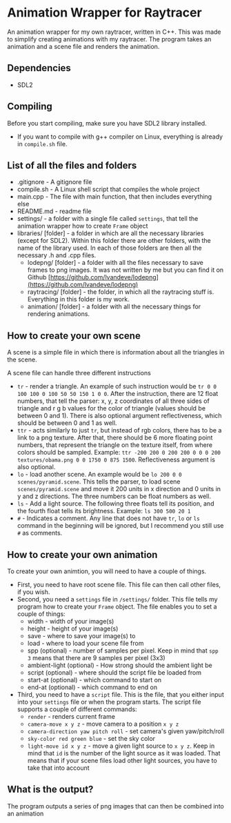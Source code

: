 # Animation Wrapper for Raytracer

An animation wrapper for my own raytracer, written in C++. This was made to simplify creating animations with my raytracer.
The program takes an animation and a scene file and renders the animation.

## Dependencies
* SDL2

## Compiling
Before you start compiling, make sure you have SDL2 library installed.

* If you want to compile with g++ compiler on Linux, everything is already in `compile.sh` file.

## List of all the files and folders
* .gitignore - A gitignore file
* compile.sh - A Linux shell script that compiles the whole project
* main.cpp - The file with main function, that then includes everything else
* README.md - readme file
* settings/ - a folder with a single file called `settings`, that tell the animation wrapper how to create `Frame` object
* libraries/ [folder] - a folder in which are all the necessary libraries (except for SDL2). Within this folder there are other folders, with the name of the library used. In each of those folders are then all the necessary .h and .cpp files.
  * lodepng/ [folder] - a folder with all the files necessary to save frames to png images. It was not written by me but you can find it on Github [https://github.com/lvandeve/lodepng](https://github.com/lvandeve/lodepng)
  * raytracing/ [folder] - the folder, in which all the raytracing stuff is. Everything in this folder is my work.
  * animation/ [folder] - a folder with all the necessary things for rendering animations.

## How to create your own scene

A scene is a simple file in which there is information about all the triangles in the scene.

A scene file can handle three different instructions
* `tr` - render a triangle. An example of such instruction would be `tr 0 0 100 100 0 100 50 50 150 1 0 0`. After the instruction, there are 12 float numbers, that tell the parser: x, y, z coordinates of all three sides of triangle and r g b values for the color of triangle (values should be between 0 and 1). There is also optional argument reflectiveness, which should be between 0 and 1 as well.
* `ttr` - acts similarly to just `tr`, but instead of rgb colors, there has to be a link to a png texture. After that, there should be 6 more floating point numbers, that represent the triangle on the texture itself, from where colors should be sampled. Example: `ttr -200 200 0 200 200 0 0 0 200 textures/obama.png 0 0 1750 0 875 1500`. Reflectiveness argument is also optional.
* `lo` - load another scene. An example would be `lo 200 0 0 scenes/pyramid.scene`. This tells the parser, to load scene `scenes/pyramid.scene` and move it 200 units in x direction and 0 units in y and z directions. The three numbers can be float numbers as well.
* `ls` - Add a light source. The following three floats tell its position, and the fourth float tells its brightness. Example: `ls 300 500 20 1`
* `#` - Indicates a comment. Any line that does not have `tr`, `lo` or `ls` command in the beginning will be ignored, but I recommend you still use `#` as comments.

## How to create your own animation

To create your own animtion, you will need to have a couple of things.
* First, you need to have root scene file. This file can then call other files, if you wish.
* Second, you need a `settings` file in `/settings/` folder. This file tells my program how to create your `Frame` object. The file enables you to set a couple of things:
  * width - width of your image(s)
  * height - height of your image(s)
  * save - where to save your image(s) to
  * load - where to load your scene file from
  * spp (optional) - number of samples per pixel. Keep in mind that `spp 3` means that there are 9 samples per pixel (3x3)
  * ambient-light (optional) - How strong should the ambient light be
  * script (optional) - where should the script file be loaded from
  * start-at (optional) - which command to start on
  * end-at (optional) - which command to end on
* Third, you need to have a `script` file. This is the file, that you either input into your `settings` file or when the program starts. The script file supports a couple of different commands:
  * `render` - renders current frame
  * `camera-move x y z` - move camera to a position `x y z`
  * `camera-direction yaw pitch roll` - set camera's given yaw/pitch/roll
  * `sky-color red green blue` - set the sky color
  * `light-move id x y z` - move a given light source to `x y z`. Keep in mind that `id` is the number of the light source as it was loaded. That means that if your scene files load other light sources, you have to take that into account


## What is the output?

The program outputs a series of png images that can then be combined into an animation
